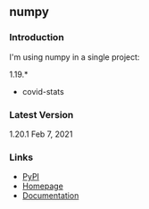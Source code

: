 ## numpy

### Introduction

I'm using numpy in a single project:

1.19.*

- covid-stats



### Latest Version

1.20.1 Feb 7, 2021



### Links

- [PyPI](https://pypi.org/project/numpy/)
- [Homepage](https://numpy.org/)
- [Documentation](https://numpy.org/doc/)

